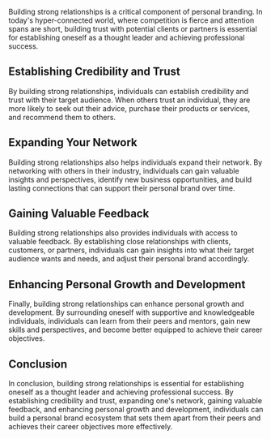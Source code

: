 
Building strong relationships is a critical component of personal branding. In today's hyper-connected world, where competition is fierce and attention spans are short, building trust with potential clients or partners is essential for establishing oneself as a thought leader and achieving professional success.

Establishing Credibility and Trust
----------------------------------

By building strong relationships, individuals can establish credibility and trust with their target audience. When others trust an individual, they are more likely to seek out their advice, purchase their products or services, and recommend them to others.

Expanding Your Network
----------------------

Building strong relationships also helps individuals expand their network. By networking with others in their industry, individuals can gain valuable insights and perspectives, identify new business opportunities, and build lasting connections that can support their personal brand over time.

Gaining Valuable Feedback
-------------------------

Building strong relationships also provides individuals with access to valuable feedback. By establishing close relationships with clients, customers, or partners, individuals can gain insights into what their target audience wants and needs, and adjust their personal brand accordingly.

Enhancing Personal Growth and Development
-----------------------------------------

Finally, building strong relationships can enhance personal growth and development. By surrounding oneself with supportive and knowledgeable individuals, individuals can learn from their peers and mentors, gain new skills and perspectives, and become better equipped to achieve their career objectives.

Conclusion
----------

In conclusion, building strong relationships is essential for establishing oneself as a thought leader and achieving professional success. By establishing credibility and trust, expanding one's network, gaining valuable feedback, and enhancing personal growth and development, individuals can build a personal brand ecosystem that sets them apart from their peers and achieves their career objectives more effectively.
